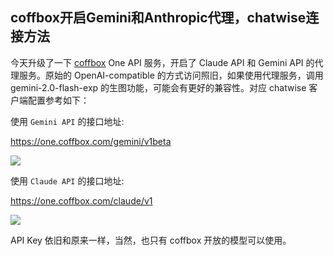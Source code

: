 ## coffbox开启Gemini和Anthropic代理，chatwise连接方法

今天升级了一下 [coffbox](https://one.coffbox.com/) One API 服务，开启了 Claude API 和 Gemini API 的代理服务。原始的 OpenAI-compatible 的方式访问照旧，如果使用代理服务，调用 gemini-2.0-flash-exp 的生图功能，可能会有更好的兼容性。对应 chatwise 客户端配置参考如下：

使用 `Gemini API` 的接口地址:


https://one.coffbox.com/gemini/v1beta  

[![](https://blog.vcvit.me/images/obsidian/Xnip2025-04-07_10-06-08.jpg)](https://blog.vcvit.me/images/obsidian/Xnip2025-04-07_10-06-08.jpg)

使用 `Claude API` 的接口地址:


https://one.coffbox.com/claude/v1  

[![](https://blog.vcvit.me/images/obsidian/Xnip2025-04-07_10-05-57.jpg)](https://blog.vcvit.me/images/obsidian/Xnip2025-04-07_10-05-57.jpg)

API Key 依旧和原来一样，当然，也只有 coffbox 开放的模型可以使用。